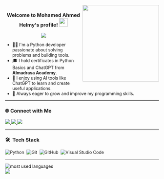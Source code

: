 <img width="250" align="right" src="https://c.tenor.com/_DOBjnGspYAAAAAM/code-coding.gif">

<h3 align="center">
  Welcome to Mohamed Ahmed Helmy's profile!
  <img src="https://media.giphy.com/media/hvRJCLFzcasrR4ia7z/giphy.gif" width="28">
</h3>

<!-- Typing SVG by DenverCoder1 -->
<p align="center">
  <a href="https://github.com/DenverCoder1/readme-typing-svg">
    <img src="https://readme-typing-svg.herokuapp.com/?lines=Python%20Developer;Certified%20from%20Almadrasa%20Academy;Always%20learning%20new%20skills&font=Fira%20Code&center=true&width=500&height=45&color=00BFFF&vCenter=true&size=22">
  </a>
</p> 

- 🧑‍💻 I'm a Python developer passionate about solving problems and building tools.
- 🎓 I hold certificates in Python Basics and ChatGPT from **Almadrasa Academy**.
- 🧠 I enjoy using AI tools like ChatGPT to learn and create useful applications.
- 🚀 Always eager to grow and improve my programming skills.

---

### 🌐 Connect with Me

<a href="https://www.linkedin.com/in/mohammad-ahmed-helmy-aboura-6ab350370/" target="_blank">
  <img src="https://img.shields.io/badge/-LinkedIn-0077B5?style=for-the-badge&logo=linkedin&logoColor=white"/>
</a>

<a href="https://www.facebook.com/mohamed.ahmed.helmy.aboura" target="_blank">
  <img src="https://img.shields.io/badge/-Facebook-1877F2?style=for-the-badge&logo=facebook&logoColor=white"/>
</a>

<a href="https://www.youtube.com/@M-Tech11" target="_blank">
  <img src="https://img.shields.io/badge/-YouTube-FF0000?style=for-the-badge&logo=youtube&logoColor=white"/>
</a>

---

### 🛠 &nbsp;Tech Stack

![Python](https://img.shields.io/badge/-Python-05122A?style=flat&logo=python)&nbsp;
![Git](https://img.shields.io/badge/-Git-05122A?style=flat&logo=git)&nbsp;
![GitHub](https://img.shields.io/badge/-GitHub-05122A?style=flat&logo=github)&nbsp;
![Visual Studio Code](https://img.shields.io/badge/-VS%20Code-05122A?style=flat&logo=visual-studio-code&logoColor=007ACC)&nbsp;

---

<img align="left" src="https://github-readme-stats.vercel.app/api/top-langs?username=m-tech11&show_icons=true&locale=en&layout=compact&theme=radical" alt="most used languages" />
<br>
<a href="https://komarev.com/ghpvc/?username=m-tech11&style=for-the-badge">
  <img src="https://komarev.com/ghpvc/?username=m-tech11&style=for-the-badge">
</a>
